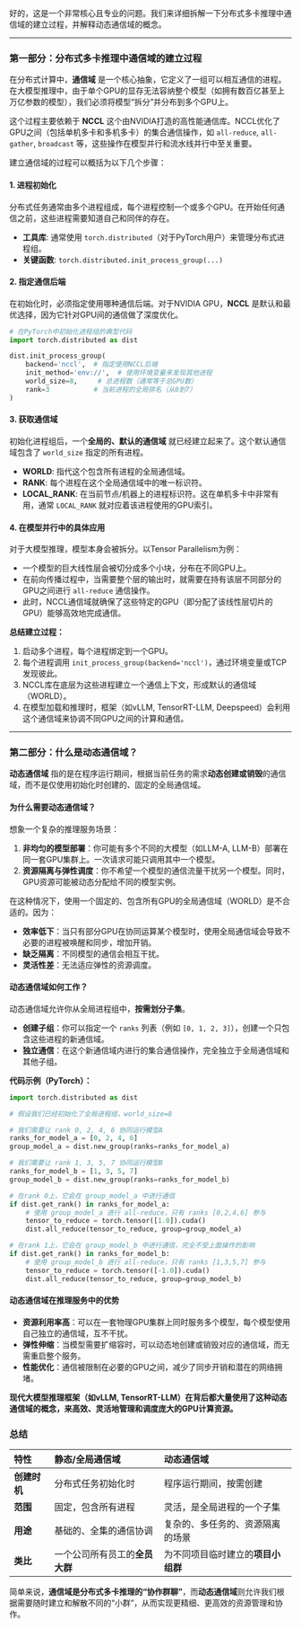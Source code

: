 好的，这是一个非常核心且专业的问题。我们来详细拆解一下分布式多卡推理中通信域的建立过程，并解释动态通信域的概念。

---

### 第一部分：分布式多卡推理中通信域的建立过程

在分布式计算中，**通信域** 是一个核心抽象，它定义了一组可以相互通信的进程。在大模型推理中，由于单个GPU的显存无法容纳整个模型（如拥有数百亿甚至上万亿参数的模型），我们必须将模型“拆分”并分布到多个GPU上。

这个过程主要依赖于 **NCCL** 这个由NVIDIA打造的高性能通信库。NCCL优化了GPU之间（包括单机多卡和多机多卡）的集合通信操作，如 `all-reduce`, `all-gather`, `broadcast` 等，这些操作在模型并行和流水线并行中至关重要。

建立通信域的过程可以概括为以下几个步骤：

#### 1. 进程初始化
分布式任务通常由多个进程组成，每个进程控制一个或多个GPU。在开始任何通信之前，这些进程需要知道自己和同伴的存在。

- **工具库**: 通常使用 `torch.distributed`（对于PyTorch用户）来管理分布式进程组。
- **关键函数**: `torch.distributed.init_process_group(...)`

#### 2. 指定通信后端
在初始化时，必须指定使用哪种通信后端。对于NVIDIA GPU，**NCCL** 是默认和最优选择，因为它针对GPU间的通信做了深度优化。

```python
# 在PyTorch中初始化进程组的典型代码
import torch.distributed as dist

dist.init_process_group(
    backend='nccl',  # 指定使用NCCL后端
    init_method='env://',  # 使用环境变量来发现其他进程
    world_size=8,     # 总进程数（通常等于总GPU数）
    rank=3           # 当前进程的全局排名（从0到7）
)
```

#### 3. 获取通信域
初始化进程组后，一个**全局的、默认的通信域** 就已经建立起来了。这个默认通信域包含了 `world_size` 指定的所有进程。

- **WORLD**: 指代这个包含所有进程的全局通信域。
- **RANK**: 每个进程在这个全局通信域中的唯一标识符。
- **LOCAL_RANK**: 在当前节点/机器上的进程标识符。这在单机多卡中非常有用，通常 `LOCAL_RANK` 就对应着该进程使用的GPU索引。

#### 4. 在模型并行中的具体应用
对于大模型推理，模型本身会被拆分。以Tensor Parallelism为例：
- 一个模型的巨大线性层会被切分成多个小块，分布在不同GPU上。
- 在前向传播过程中，当需要整个层的输出时，就需要在持有该层不同部分的GPU之间进行 `all-reduce` 通信操作。
- 此时，NCCL通信域就确保了这些特定的GPU（即分配了该线性层切片的GPU）能够高效地完成通信。

**总结建立过程：**
1. 启动多个进程，每个进程绑定到一个GPU。
2. 每个进程调用 `init_process_group(backend='nccl')`，通过环境变量或TCP发现彼此。
3. NCCL库在底层为这些进程建立一个通信上下文，形成默认的通信域（WORLD）。
4. 在模型加载和推理时，框架（如vLLM, TensorRT-LLM, Deepspeed）会利用这个通信域来协调不同GPU之间的计算和通信。

---

### 第二部分：什么是动态通信域？

**动态通信域** 指的是在程序运行期间，根据当前任务的需求**动态创建或销毁**的通信域，而不是仅使用初始化时创建的、固定的全局通信域。

#### 为什么需要动态通信域？

想象一个复杂的推理服务场景：

1. **非均匀的模型部署**：你可能有多个不同的大模型（如LLM-A, LLM-B）部署在同一套GPU集群上。一次请求可能只调用其中一个模型。
2. **资源隔离与弹性调度**：你不希望一个模型的通信流量干扰另一个模型。同时，GPU资源可能被动态分配给不同的模型实例。

在这种情况下，使用一个固定的、包含所有GPU的全局通信域（WORLD）是不合适的。因为：
- **效率低下**：当只有部分GPU在协同运算某个模型时，使用全局通信域会导致不必要的进程被唤醒和同步，增加开销。
- **缺乏隔离**：不同模型的通信会相互干扰。
- **灵活性差**：无法适应弹性的资源调度。

#### 动态通信域如何工作？

动态通信域允许你从全局进程组中，**按需划分子集**。

- **创建子组**：你可以指定一个 `ranks` 列表（例如 `[0, 1, 2, 3]`），创建一个只包含这些进程的新通信域。
- **独立通信**：在这个新通信域内进行的集合通信操作，完全独立于全局通信域和其他子组。

**代码示例（PyTorch）：**

```python
import torch.distributed as dist

# 假设我们已经初始化了全局进程组，world_size=8

# 我们需要让 rank 0, 2, 4, 6 协同运行模型A
ranks_for_model_a = [0, 2, 4, 6]
group_model_a = dist.new_group(ranks=ranks_for_model_a)

# 我们需要让 rank 1, 3, 5, 7 协同运行模型B
ranks_for_model_b = [1, 3, 5, 7]
group_model_b = dist.new_group(ranks=ranks_for_model_b)

# 在rank 0上，它会在 group_model_a 中进行通信
if dist.get_rank() in ranks_for_model_a:
    # 使用 group_model_a 进行 all-reduce，只有 ranks [0,2,4,6] 参与
    tensor_to_reduce = torch.tensor([1.0]).cuda()
    dist.all_reduce(tensor_to_reduce, group=group_model_a)

# 在rank 1上，它会在 group_model_b 中进行通信，完全不受上面操作的影响
if dist.get_rank() in ranks_for_model_b:
    # 使用 group_model_b 进行 all-reduce，只有 ranks [1,3,5,7] 参与
    tensor_to_reduce = torch.tensor([-1.0]).cuda()
    dist.all_reduce(tensor_to_reduce, group=group_model_b)
```

#### 动态通信域在推理服务中的优势

- **资源利用率高**：可以在一套物理GPU集群上同时服务多个模型，每个模型使用自己独立的通信域，互不干扰。
- **弹性伸缩**：当模型需要扩缩容时，可以动态地创建或销毁对应的通信域，而无需重启整个服务。
- **性能优化**：通信被限制在必要的GPU之间，减少了同步开销和潜在的网络拥堵。

**现代大模型推理框架（如vLLM, TensorRT-LLM）在背后都大量使用了这种动态通信域的概念，来高效、灵活地管理和调度庞大的GPU计算资源。**

### 总结

| 特性 | 静态/全局通信域 | 动态通信域 |
| :--- | :--- | :--- |
| **创建时机** | 分布式任务初始化时 | 程序运行期间，按需创建 |
| **范围** | 固定，包含所有进程 | 灵活，是全局进程的一个子集 |
| **用途** | 基础的、全集的通信协调 | 复杂的、多任务的、资源隔离的场景 |
| **类比** | 一个公司所有员工的**全员大群** | 为不同项目临时建立的**项目小组群** |

简单来说，**通信域是分布式多卡推理的“协作群聊”**，而**动态通信域**则允许我们根据需要随时建立和解散不同的“小群”，从而实现更精细、更高效的资源管理和协作。
